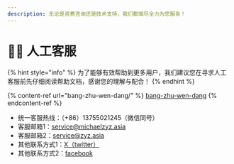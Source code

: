 ```yaml
---
description: 无论是资费咨询还是技术支持，我们都竭尽全力为您服务！
---
```


# 🙋‍♂️ 人工客服

{% hint style="info" %}
为了能够有效帮助到更多用户，我们建议您在寻求人工客服前先仔细阅读帮助文档，感谢您的理解与配合！
{% endhint %}

{% content-ref url="bang-zhu-wen-dang/" %}
[bang-zhu-wen-dang](bang-zhu-wen-dang/)
{% endcontent-ref %}

* 统一客服热线：（+86）13755021245（微信同号）
* 客服邮箱1：service@michaelzyz.asia
* 客服邮箱2：service@zyz.asia
* 其他联系方式1：[X（twitter）](https://twitter.com/zhuMichael47208)
* 其他联系方式2：[facebook](https://www.facebook.com/profile.php?id=100094452263754)
